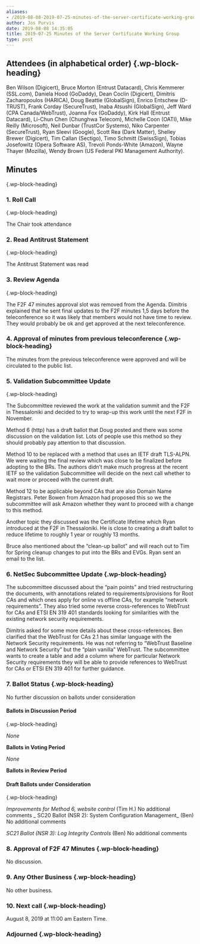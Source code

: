```yaml
---
aliases:
- /2019-08-08-2019-07-25-minutes-of-the-server-certificate-working-group/
author: Jos Purvis
date: 2019-08-08 14:35:05
title: 2019-07-25 Minutes of the Server Certificate Working Group
type: post
---
```


## Attendees (in alphabetical order) {.wp-block-heading}

Ben Wilson (Digicert), Bruce Morton (Entrust Datacard), Chris Kemmerer (SSL.com), Daniela Hood (GoDaddy), Dean Coclin (Digicert), Dimitris Zacharopoulos (HARICA), Doug Beattie (GlobalSign), Enrico Entschew (D-TRUST), Frank Corday (SecureTrust), Inaba Atsushi (GlobalSign), Jeff Ward (CPA Canada/WebTrust), Joanna Fox (GoDaddy), Kirk Hall (Entrust Datacard), Li-Chun Chen (Chunghwa Telecom), Michelle Coon (OATI), Mike Reilly (Microsoft), Neil Dunbar (TrustCor Systems), Niko Carpenter (SecureTrust), Ryan Sleevi (Google), Scott Rea (Dark Matter), Shelley Brewer (Digicert), Tim Callan (Sectigo), Timo Schmitt (SwissSign), Tobias Josefowitz (Opera Software AS), Trevoli Ponds-White (Amazon), Wayne Thayer (Mozilla), Wendy Brown (US Federal PKI Management Authority).

## Minutes

{.wp-block-heading}

### 1. Roll Call

{.wp-block-heading}

The Chair took attendance

### 2. Read Antitrust Statement

{.wp-block-heading}

The Antitrust Statement was read

### 3. Review Agenda

{.wp-block-heading}

The F2F 47 minutes approval slot was removed from the Agenda. Dimitris explained that he sent final updates to the F2F minutes 1,5 days before the teleconference so it was likely that members would not have time to review. They would probably be ok and get approved at the next teleconference.

### 4. Approval of minutes from previous teleconference {.wp-block-heading}

The minutes from the previous teleconference were approved and will be circulated to the public list.

### 5. Validation Subcommittee Update

{.wp-block-heading}

The Subcommittee reviewed the work at the validation summit and the F2F in Thessaloniki and decided to try to wrap-up this work until the next F2F in November.

Method 6 (http) has a draft ballot that Doug posted and there was some discussion on the validation list. Lots of people use this method so they should probably pay attention to that discussion.

Method 10 to be replaced with a method that uses an IETF draft TLS-ALPN. We were waiting the final review which was close to be finalized before adopting to the BRs. The authors didn’t make much progress at the recent IETF so the validation Subcommittee will decide on the next call whether to wait more or proceed with the current draft.

Method 12 to be applicable beyond CAs that are also Domain Name Registrars. Peter Bowen from Amazon had proposed this so we the subcommittee will ask Amazon whether they want to proceed with a change to this method.

Another topic they discussed was the Certificate lifetime which Ryan introduced at the F2F in Thessaloniki. He is close to creating a draft ballot to reduce lifetime to roughly 1 year or roughly 13 months.

Bruce also mentioned about the “clean-up ballot” and will reach out to Tim for Spring cleanup changes to put into the BRs and EVGs. Ryan sent an email to the list.

### 6. NetSec Subcommittee Update {.wp-block-heading}

The subcommittee discussed about the “pain points” and tried restructuring the documents, with annotations related to requirements/provisions for Root CAs and which ones apply for online vs offline CAs, for example “network requirements”. They also tried some reverse cross-references to WebTrust for CAs and ETSI EN 319 401 standards looking for similarities with the existing network security requirements.

Dimitris asked for some more details about these cross-references. Ben clarified that the WebTrust for CAs 2.1 has similar language with the Network Security requirements. He was not referring to “WebTrust Baseline and Network Security” but the “plain vanilla” WebTrust. The subcommittee wants to create a table and add a column where for particular Network Security requirements they will be able to provide references to WebTrust for CAs or ETSI EN 319 401 for further guidance.

### 7. Ballot Status {.wp-block-heading}

No further discussion on ballots under consideration

#### Ballots in Discussion Period

{.wp-block-heading}

_None_

**Ballots in Voting Period**

_None_

**Ballots in Review Period**

#### Draft Ballots under Consideration

{.wp-block-heading}

_Improvements for Method 6, website control_ (Tim H.)
No additional comments
\_
SC20 Ballot (NSR 2): System Configuration Management\_ (Ben)
No additional comments

_SC21 Ballot (NSR 3): Log Integrity Controls_ (Ben)
No additional comments

### 8. Approval of F2F 47 Minutes {.wp-block-heading}

No discussion.

### 9. Any Other Business {.wp-block-heading}

No other business.

### 10. Next call {.wp-block-heading}

August 8, 2019 at 11:00 am Eastern Time.

### Adjourned {.wp-block-heading}